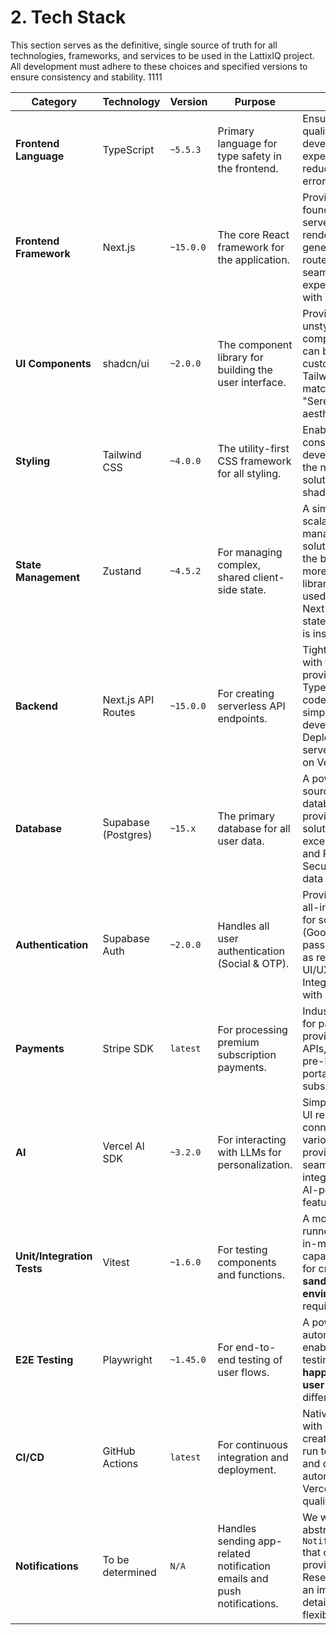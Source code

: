 # **2. Tech Stack**

This section serves as the definitive, single source of truth for all technologies, frameworks, and services to be used in the LattixIQ project. All development must adhere to these choices and specified versions to ensure consistency and stability. 1111

| Category | Technology | Version | Purpose | Rationale |
| --- | --- | --- | --- | --- |
| **Frontend Language** | TypeScript | `~5.5.3` | Primary language for type safety in the frontend. | Ensures code quality, improves developer experience, and reduces runtime errors. |
| **Frontend Framework** | Next.js | `~15.0.0` | The core React framework for the application. | Provides a robust foundation with server-side rendering, static site generation, API routes, and a seamless developer experience. Aligns with Vercel platform. |
| **UI Components** | shadcn/ui | `~2.0.0` | The component library for building the user interface. | Provides accessible, unstyled components that can be fully customized with Tailwind, perfectly matching our "Serene Minimalist" aesthetic. |
| **Styling** | Tailwind CSS | `~4.0.0` | The utility-first CSS framework for all styling. | Enables rapid, consistent UI development and is the native styling solution for shadcn/ui. |
| **State Management** | Zustand | `~4.5.2` | For managing complex, shared client-side state. | A simple, fast, and scalable state management solution that avoids the boilerplate of more complex libraries. Will be used only where Next.js's native state management is insufficient. |
| **Backend** | Next.js API Routes | `~15.0.0` | For creating serverless API endpoints. | Tightly integrated with the frontend, providing a unified TypeScript codebase and simplifying the developer workflow. Deploys as serverless functions on Vercel. |
| **Database** | Supabase (Postgres) | `~15.x` | The primary database for all user data. | A powerful, open-source relational database. Supabase provides a managed solution with excellent tooling and Row-Level Security (RLS) for data privacy. |
| **Authentication** | Supabase Auth | `~2.0.0` | Handles all user authentication (Social & OTP). | Provides a secure, all-in-one solution for social logins (Google/Apple) and passwordless OTP, as required by the UI/UX spec. Integrates directly with database RLS. |
| **Payments** | Stripe SDK | `latest` | For processing premium subscription payments. | Industry standard for payments, providing robust APIs, security, and a pre-built customer portal to manage subscriptions. |
| **AI** | Vercel AI SDK | `~3.2.0` | For interacting with LLMs for personalization. | Simplifies streaming UI responses and connecting to various AI models, providing a seamless integration for our AI-powered features. |
| **Unit/Integration Tests** | Vitest | `~1.6.0` | For testing components and functions. | A modern, fast test runner. Its powerful in-memory mocking capabilities are ideal for creating the **sandboxed test environment** you require. |
| **E2E Testing** | Playwright | `~1.45.0` | For end-to-end testing of user flows. | A powerful browser automation tool that enables robust testing of both **happy and unhappy user paths** across different browsers. |
| **CI/CD** | GitHub Actions | `latest` | For continuous integration and deployment. | Native integration with GitHub. We will create workflows to run tests, linting, and deploy automatically to Vercel, ensuring quality control. |
| **Notifications** | To be determined | `N/A` | Handles sending app-related notification emails and push notifications. | We will build an abstracted `NotificationService` that can use any provider (e.g., Resend, Twilio) as an implementation detail, ensuring flexibility. |
